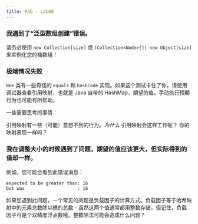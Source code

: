 ```yaml
---
title: FAQ - Lab08 
---
```


### 我遇到了“泛型数组创建”错误。

请务必使用 `new Collection[size]` 或 `(Collection<Node>[]) new Object[size]` 来实例化您的桶数组！

### 极端情况失败

`Bee` 类有一些奇怪的 `equals` 和 `hashCode` 实现。如果这个测试卡住了你，请使用调试器查看引用映射，也就是 Java 自带的 HashMap，期望的值。手动执行预期行为也可能有所帮助。

一些需要思考的事情：

引用映射有一些（可能）意想不到的行为。_为什么_ 引用映射会这样工作呢？
你的映射表现一样吗？

### 我在调整大小的时候遇到了问题，期望的值应该更大，但实际得到的值却一样。

例如，您可能会看到此错误消息：

```shell
expected to be greater than: 16
but was                    : 16
```

如果您遇到此问题，一个常见的问题是负载因子的计算方式。负载因子等于哈希映射中的元素总数除以桶的总数 - 虽然这两个值通常都用整数存储，但记住，负载因子可是个双精度浮点数哦。整数除法可能会造成什么问题？
